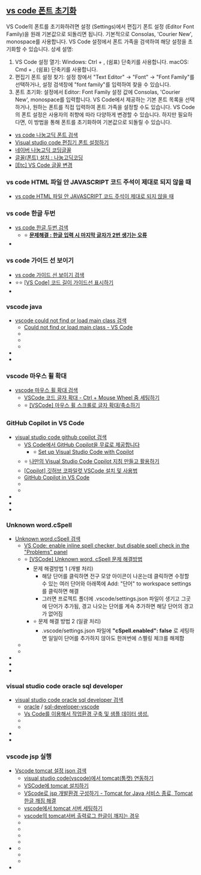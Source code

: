 ## [vs code 폰트 초기화](https://www.google.com/search?q=vs+code+%ED%8F%B0%ED%8A%B8+%EC%B4%88%EA%B8%B0%ED%99%94&newwindow=1&sca_esv=08e5a2bc280f5ca1&rlz=1C1GCEU_koKR1161KR1161&ei=4XUhaKWXIJHj1e8PjuiTgAI&ved=0ahUKEwjli-KHiZ2NAxWRcfUHHQ70BCAQ4dUDCBA&uact=5&oq=vs+code+%ED%8F%B0%ED%8A%B8+%EC%B4%88%EA%B8%B0%ED%99%94&gs_lp=Egxnd3Mtd2l6LXNlcnAiGHZzIGNvZGUg7Y-w7Yq4IOy0iOq4sO2ZlDIJECEYoAEYChgqSLKMAlC6gQJYg4oCcAV4AZABApgBiQKgAZsNqgEDMi03uAEDyAEA-AEBmAIIoAL1BcICChAAGLADGNYEGEfCAgcQIRigARgKmAMAiAYBkAYKkgcFNS4wLjOgB_sXsgcDMi0zuAfjBQ&sclient=gws-wiz-serp)
VS Code의 폰트를 초기화하려면 설정 (Settings)에서 편집기 폰트 설정 (Editor Font Family)을 원래 기본값으로 되돌리면 됩니다. 기본적으로 Consolas, 'Courier New', monospace를 사용합니다. VS Code 설정에서 폰트 가족을 검색하여 해당 설정을 초기화할 수 있습니다. 
상세 설명:
1. VS Code 설정 열기:
Windows: Ctrl + , (쉼표) 단축키를 사용합니다. 
macOS: Cmd + , (쉼표) 단축키를 사용합니다. 
2. 편집기 폰트 설정 찾기:
설정 창에서 "Text Editor" → "Font" → "Font Family"를 선택하거나, 설정 검색창에 "font family"를 입력하여 찾을 수 있습니다. 
3. 폰트 초기화:
설정에서 Editor: Font Family 설정 값에 Consolas, 'Courier New', monospace를 입력합니다. 
VS Code에서 제공하는 기본 폰트 목록을 선택하거나, 원하는 폰트를 직접 입력하여 폰트 가족을 설정할 수도 있습니다. 
VS Code의 폰트 설정은 사용자의 취향에 따라 다양하게 변경할 수 있습니다. 하지만 필요하다면, 이 방법을 통해 폰트를 초기화하여 기본값으로 되돌릴 수 있습니다. 

- [vs code 나눔고딕 폰트 검색](https://www.google.com/search?q=vs+code+%EB%82%98%EB%88%94%EA%B3%A0%EB%94%95+%ED%8F%B0%ED%8A%B8&rlz=1C1GCEU_koKR1161KR1161&oq=vs+code+%EB%82%98%EB%88%94%EA%B3%A0%EB%94%95+%ED%8F%B0%ED%8A%B8&gs_lcrp=EgZjaHJvbWUyBggAEEUYOTIJCAEQIRgKGKABMgkIAhAhGAoYoAHSAQkzMzQ4OGowajeoAgCwAgA&sourceid=chrome&ie=UTF-8)
- [Visual studio code 편집기 폰트 설정하기](https://tttsss77.tistory.com/97)
- [네이버 나눔고딕 코딩글꼴](https://github.com/naver/nanumfont)
- [글꼴(폰트) 설치 : 나눔고딕코딩](https://tttsss77.tistory.com/209)
- [[Etc] VS Code 글꼴 변경](https://hyeonjiwon.github.io/etc/vscode-%EA%B8%80%EA%BC%B4-%EB%B3%80%EA%B2%BD/)

### vs code HTML 파일 안 JAVASCRIPT 코드 주석이 제대로 되지 않을 때
- [vs code HTML 파일 안 JAVASCRIPT 코드 주석이 제대로 되지 않을 때](https://idvroom.tistory.com/entry/HTML-%ED%8C%8C%EC%9D%BC-%EC%95%88-JAVASCRIPT-%EC%BD%94%EB%93%9C-%EC%A3%BC%EC%84%9D%EC%9D%B4-%EC%A0%9C%EB%8C%80%EB%A1%9C-%EB%90%98%EC%A7%80-%EC%95%8A%EC%9D%84-%EB%95%8C)
  
### **vs code 한글 두번**
- [vs code 한글 두번 검색](https://www.google.com/search?q=vs+code+%ED%95%9C%EA%B8%80+%EB%91%90%EB%B2%88&rlz=1C1GCEU_koKR1161KR1161&oq=vs+code+%ED%95%9C%EA%B8%80+%EB%91%90%EB%B2%88&gs_lcrp=EgZjaHJvbWUyBggAEEUYOdIBCDY2NzZqMGo3qAIAsAIA&sourceid=chrome&ie=UTF-8)
  - ⭐ [**문제해결 : 한글 입력 시 마지막 글자가 2번 생기는 오류**](https://velog.io/@nuyhes/%EB%AC%B8%EC%A0%9C%ED%95%B4%EA%B2%B0-%ED%95%9C%EA%B8%80-%EC%9E%85%EB%A0%A5-%EC%8B%9C-%EB%A7%88%EC%A7%80%EB%A7%89-%EA%B8%80%EC%9E%90%EA%B0%80-2%EB%B2%88-%EC%83%9D%EA%B8%B0%EB%8A%94-%EC%98%A4%EB%A5%98)
- []()

### vs code 가이드 선 보이기
- [vs code 가이드 선 보이기 검색](https://www.google.com/search?q=vs+code+%EA%B0%80%EC%9D%B4%EB%93%9C+%EC%84%A0+%EB%B3%B4%EC%9D%B4%EA%B8%B0&newwindow=1&sca_esv=8ff83a0cf2859f3b&ei=Z1RjaImnDd2C2roPk8-8gAg&oq=VS+CODE++%EA%B0%80%EC%9D%B4%EB%93%9C+%EC%84%A0+&gs_lp=Egxnd3Mtd2l6LXNlcnAiF1ZTIENPREUgIOqwgOydtOuTnCDshKAgKgIIADIJECEYoAEYChgqMgcQIRigARgKMgcQIRigARgKMgcQIRigARgKMgcQIRigARgKSP0wUK0EWLckcAF4AZABAZgBnAKgAbwXqgEGMi4wLjExuAEDyAEA-AEBmAILoAK5EcICChAAGLADGNYEGEfCAgoQABiABBhDGIoFwgIFEAAYgATCAgcQABiABBgNwgIIEAAYCBgNGB7CAgUQABjvBcICCBAAGIAEGKIEwgIGEAAYDRgemAMAiAYBkAYHkgcFMy4wLjigB6Y5sgcFMi4wLji4B7YRwgcFMS42LjTIBxs&sclient=gws-wiz-serp)
- ⭐⭐ [[VS Code] 코드 길이 가이드선 표시하기](https://ldne.tistory.com/460)
- []()
### vscode java 
- [vscode could not find or load main class 검색](https://www.google.com/search?q=vscode+could+not+find+or+load+main+class&newwindow=1&sca_esv=36222d67fa35b916&ei=0vyPaPHQGsOmvr0PlrnE-QM&ved=0ahUKEwjxgYic8e-OAxVDk68BHZYcMT8Q4dUDCBA&uact=5&oq=vscode+could+not+find+or+load+main+class&gs_lp=Egxnd3Mtd2l6LXNlcnAiKHZzY29kZSBjb3VsZCBub3QgZmluZCBvciBsb2FkIG1haW4gY2xhc3MyBhAAGAcYHjIGEAAYBxgeMgYQABgHGB4yBhAAGAcYHjIGEAAYBxgeMgYQABgHGB4yBhAAGAcYHjIFEAAY7wVI9B1Q_g5YjRxwAXgBkAEAmAGdAqAByAyqAQMyLTa4AQPIAQD4AQGYAgKgApYCwgIKEAAYsAMY1gQYR5gDAIgGAZAGCpIHBTEuMC4xoAf8OLIHAzItMbgHjwLCBwUwLjEuMcgHBw&sclient=gws-wiz-serp)
  - [Could not find or load main class - VS Code](https://stackoverflow.com/questions/57857855/could-not-find-or-load-main-class-vs-code)
  - []()
  - []()
  - []()
- []()
- []()

### vscode 마우스 휠 확대
- [vscode 마우스 휠 확대 검색](https://www.google.com/search?q=vscode+%EB%A7%88%EC%9A%B0%EC%8A%A4+%ED%9C%A0+%ED%99%95%EB%8C%80&rlz=1C1GCEU_koKR1161KR1161&oq=vs+code+%EB%A7%88%EB%AC%B4%EC%8A%A4&gs_lcrp=EgZjaHJvbWUqCQgCEAAYDRiABDIGCAAQRRg5MgkIARAAGA0YgAQyCQgCEAAYDRiABDIJCAMQABgNGIAEMgkIBBAAGA0YgAQyCQgFEAAYDRiABDIICAYQABgNGB4yCAgHEAAYDRgeMggICBAAGA0YHjIICAkQABgNGB7SAQkxMTMzNmowajeoAgCwAgA&sourceid=chrome&ie=UTF-8)
  - [VSCode 코드 글자 확대 - Ctrl + Mouse Wheel 줌 세팅하기](https://kincoding.com/entry/VSCode-%EC%BD%94%EB%93%9C-%EA%B8%80%EC%9E%90-%ED%99%95%EB%8C%80-Ctrl-Mouse-Wheel-%EC%A4%8C-%EC%84%B8%ED%8C%85%ED%95%98%EA%B8%B0)
  - ⭐ [[VSCode] 마우스 휠 스크롤로 글자 확대/축소하기](https://hianna.tistory.com/356)

### GitHub Copilot in VS Code
- [visual studio code github copilot 검색](https://www.google.com/search?q=visual+studio+code+github+copilot&newwindow=1&sca_esv=c8eca704bf034f17&ei=SGtGaLHWPPDf2roP36ObiAU&ved=0ahUKEwixmqqUyOONAxXwr1YBHd_RBlEQ4dUDCBA&uact=5&oq=visual+studio+code+github+copilot&gs_lp=Egxnd3Mtd2l6LXNlcnAiIXZpc3VhbCBzdHVkaW8gY29kZSBnaXRodWIgY29waWxvdDIFEAAYgAQyBRAAGIAEMgYQABgHGB4yBhAAGAcYHjIGEAAYBxgeMgYQABgHGB4yBhAAGAcYHjIGEAAYBxgeMgYQABgHGB4yBhAAGAcYHkjgLFDoCFikK3ABeAGQAQCYAb8CoAGbIqoBBjItMTcuMbgBA8gBAPgBAZgCBKAC2QXCAgoQABiwAxjWBBhHmAMAiAYBkAYKkgcFMS4wLjOgB6aWAbIHAzItM7gH1gXCBwUwLjEuM8gHEg&sclient=gws-wiz-serp)
  - [VS Code에서 GitHub Copilot을 무료로 제공합니다](https://techcommunity.microsoft.com/blog/azuredevcommunityblog/vs-code%EC%97%90%EC%84%9C-github-copilot%EC%9D%84-%EB%AC%B4%EB%A3%8C%EB%A1%9C-%EC%A0%9C%EA%B3%B5%ED%95%A9%EB%8B%88%EB%8B%A4/4377105)
    - ⭐ [Set up Visual Studio Code with Copilot](https://code.visualstudio.com/docs/copilot/setup-simplified)
  - ⭐ [나만의 Visual Studio Code Copilot 지침 만들고 활용하기](https://d2.naver.com/helloworld/6615449)
  - [[Copilot] 깃허브 코파일럿 VSCode 설치 및 사용법](https://goldenrabbit.co.kr/2024/05/02/copilot-%EA%B9%83%ED%97%88%EB%B8%8C-%EC%BD%94%ED%8C%8C%EC%9D%BC%EB%9F%BF-vscode-%EC%84%A4%EC%B9%98-%EB%B0%8F-%EC%82%AC%EC%9A%A9%EB%B2%95/)
  - [GitHub Copilot in VS Code](https://code.visualstudio.com/docs/copilot/overview)
  - []()
  - []()
- []()
- []()
- []()
### Unknown word.cSpell
- [Unknown word.cSpell 검색](https://www.google.com/search?q=Unknown+word.cSpell&oq=Unknown+word.cSpell&gs_lcrp=EgZjaHJvbWUyBggAEEUYOTIGCAEQABgeMgYIAhAAGB4yCAgDEAAYBRgeMggIBBAAGAUYHjIICAUQABgFGB4yCAgGEAAYBRgeMggIBxAAGAUYHjIICAgQABgFGB4yCAgJEAAYBRge0gEIMTAzMmowajeoAgCwAgA&sourceid=chrome&ie=UTF-8)
  - [VS Code: enable inline spell checker, but disable spell check in the "Problems" panel](https://stackoverflow.com/questions/50309834/vs-code-enable-inline-spell-checker-but-disable-spell-check-in-the-problems)
  - ⭐ [[VSCode] Unknown word. cSpell 문제 해결방법](https://dtbb.tistory.com/21)
    - 문제 해결방법 1  (개별 처리)
      - 해당 단어를 클릭하면 전구 모양 아이콘이 나온는데 클릭하면 수정할 수 있는 여러 단어와 아래쪽에 Add: "단어"  to workspace settings를 클릭하면 해결
      - 그러면 프로젝트 폴더에 .vscode/settings.json  파일이 생기고 그곳에 단어가 추가됨, 경고 나오는 단어를 계속 추가하면 해당 단어의 경고가 없어짐
    - ⭐ 문제 해결 방법 2  (일괄 처리)
      - .vscode/settings.json 파일에  **"cSpell.enabled": false** 로 세팅하면 일일이 단어를 추가하지 않아도 한꺼번에 스펠링 체크를 해제함
  - []()
  - []()
- []()
- []()
- []()

### visual studio code oracle sql developer
- [visual studio code oracle sql developer 검색](https://www.google.com/search?q=visual+studio+code+oracle+sql+developer&newwindow=1&sca_esv=34818ba099183b4b&ei=vxpnaM6xI_7h2roPjbKn0Aw&start=20&sa=N&sstk=Ac65TH6gK9j01vRMSlLt8YxY36u4Nwrp-qVikDyS4uuuY2r9u6a5GbEo0FEypfaHyrxbA1vwgtH9HNB8i_yHhjVNPryyGfPFEXbTWtaKJ37NaIUUVRIZm6UWzOhQFQ2EmZk_&ved=2ahUKEwiOjZf_86GOAxX-sFYBHQ3ZCco4ChDy0wN6BAgKEAc&biw=1135&bih=1197&dpr=0.8)
  - [oracle](https://github.com/oracle) / [sql-developer-vscode](https://github.com/oracle/sql-developer-vscode)
  - [Vs Code를 이용해서 작업환경 구축 및 샘플 데이터 생성.](https://blog.allres.co.kr/Board/Detail/1025/ORACLE)
  - []()
  - []()
- []()
- []()

### vscode jsp 실행

- [Vscode tomcat 설정 json 검색](https://www.google.com/search?q=Vscode+tomcat+%EC%84%A4%EC%A0%95+json&newwindow=1&sca_esv=656b10c93ec889a4&ei=RjKdaJPWD7O3vr0PxduCCA&ved=0ahUKEwiTkYKDiomPAxWzm68BHcWtAAEQ4dUDCBA&uact=5&oq=Vscode+tomcat+%EC%84%A4%EC%A0%95+json&gs_lp=Egxnd3Mtd2l6LXNlcnAiGVZzY29kZSB0b21jYXQg7ISk7KCVIGpzb24yBRAhGKABMgUQIRigAUjXDVDeBljnC3ABeAGQAQCYAY4CoAHKCaoBAzItNbgBA8gBAPgBAZgCBqAC2wnCAgoQABiwAxjWBBhHwgIEEAAYHsICBRAAGO8FwgIIEAAYgAQYogSYAwCIBgGQBgqSBwUxLjAuNaAH1QyyBwMyLTW4B9gJwgcFMS40LjHIBws&sclient=gws-wiz-serp)
  - [visual studio code(vscode)에서 tomcat(톰캣) 연동하기](https://blog.naver.com/PostView.nhn?blogId=tjrwlsgur4&logNo=222285029541)
  - [VSCode에 tomcat 설치하기](https://yooloo.tistory.com/249)
  - [VScode로 jsp 개발환경 구성하기 - Tomcat for Java 서비스 종료, Tomcat 한글 깨짐 해결](https://choijying21.tistory.com/entry/VScode%EB%A1%9C-jsp-%EA%B0%9C%EB%B0%9C%ED%99%98%EA%B2%BD-%EA%B5%AC%EC%84%B1%ED%95%98%EA%B8%B0-Tomcat-for-Java-%EC%84%9C%EB%B9%84%EC%8A%A4-%EC%A2%85%EB%A3%8C-Tomcat-%ED%95%9C%EA%B8%80-%EA%B9%A8%EC%A7%90-%ED%95%B4%EA%B2%B0)
  - [vscode에서 tomcat 서버 세팅하기](https://bny9164.tistory.com/55)
  - [vscode의 tomcat서버 출력로그 한글이 깨지는 경우](https://blog.naver.com/ncbomb/223301392426)
  - []()
  - []()
  - []()
  - []()
- []()
  - []()
  - []()
  - []()
- []()